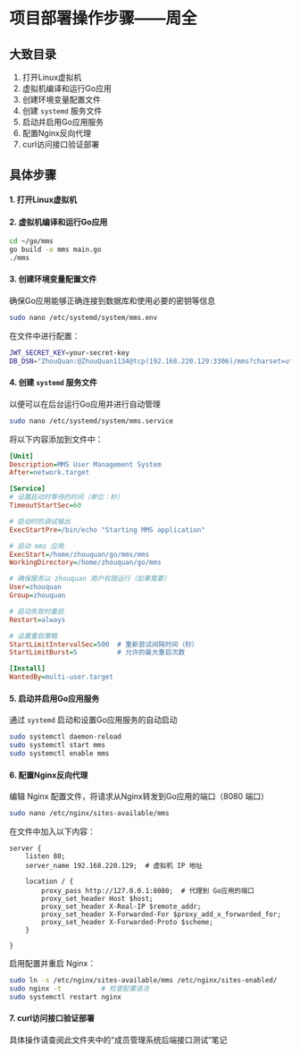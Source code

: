 # 项目部署操作步骤——周全

## 大致目录

1. 打开Linux虚拟机
2. 虚拟机编译和运行Go应用
3. 创建环境变量配置文件
4. 创建 `systemd` 服务文件
5. 启动并启用Go应用服务
6. 配置Nginx反向代理
7. curl访问接口验证部署

## 具体步骤

#### 1. 打开Linux虚拟机

#### 2. 虚拟机编译和运行Go应用

```bash
cd ~/go/mms
go build -o mms main.go
./mms
```

#### 3. **创建环境变量配置文件**

确保Go应用能够正确连接到数据库和使用必要的密钥等信息

```bash
sudo nano /etc/systemd/system/mms.env
```

在文件中进行配置：

```bash
JWT_SECRET_KEY=your-secret-key
DB_DSN="ZhouQuan:@ZhouQuan1134@tcp(192.168.220.129:3306)/mms?charset=utf8mb4&parseTime=True&loc=Local"
```

#### 4. **创建 `systemd` 服务文件**

以便可以在后台运行Go应用并进行自动管理

```bash
sudo nano /etc/systemd/system/mms.service
```

将以下内容添加到文件中：

```ini
[Unit]
Description=MMS User Management System
After=network.target

[Service]
# 设置启动时等待的时间（单位：秒）
TimeoutStartSec=60

# 启动时的调试输出
ExecStartPre=/bin/echo "Starting MMS application"

# 启动 mms 应用
ExecStart=/home/zhouquan/go/mms/mms
WorkingDirectory=/home/zhouquan/go/mms

# 确保服务以 zhouquan 用户权限运行（如果需要）
User=zhouquan
Group=zhouquan

# 启动失败时重启
Restart=always

# 设置重启策略
StartLimitIntervalSec=500  # 重新尝试间隔时间（秒）
StartLimitBurst=5          # 允许的最大重启次数

[Install]
WantedBy=multi-user.target

```

#### 5. **启动并启用Go应用服务**

通过 `systemd` 启动和设置Go应用服务的自动启动

```bash
sudo systemctl daemon-reload
sudo systemctl start mms
sudo systemctl enable mms
```

#### 6. **配置Nginx反向代理**

编辑 Nginx 配置文件，将请求从Nginx转发到Go应用的端口（8080 端口）

```bash
sudo nano /etc/nginx/sites-available/mms
```

在文件中加入以下内容：

```nginx
server {
    listen 80;
    server_name 192.168.220.129;  # 虚拟机 IP 地址

    location / {
        proxy_pass http://127.0.0.1:8080;  # 代理到 Go应用的端口
        proxy_set_header Host $host;
        proxy_set_header X-Real-IP $remote_addr;
        proxy_set_header X-Forwarded-For $proxy_add_x_forwarded_for;
        proxy_set_header X-Forwarded-Proto $scheme;
    }

}
```

启用配置并重启 Nginx：

```bash
sudo ln -s /etc/nginx/sites-available/mms /etc/nginx/sites-enabled/
sudo nginx -t          # 检查配置语法
sudo systemctl restart nginx
```

#### 7. curl访问接口验证部署

具体操作请查阅此文件夹中的“成员管理系统后端接口测试”笔记